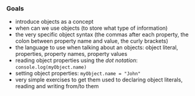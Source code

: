 ### Goals

- introduce objects as a concept
- when can we use objects (to store what type of information)
- the very specific object syntax (the commas after each property, the colon between property name and value, the curly brackets)
- the language to use when talking about an objects: object literal, properties, property names, property values
- reading object properties using the *dot notation*: `console.log(myObject.name)`
- setting object properties: `myObject.name = "John"`
- very simple exercises to get them used to declaring object literals, reading and writing from/to them
